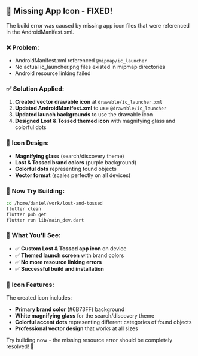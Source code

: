 ## 🔧 Missing App Icon - FIXED!

The build error was caused by missing app icon files that were referenced in the AndroidManifest.xml.

### ❌ **Problem:**
- AndroidManifest.xml referenced `@mipmap/ic_launcher`
- No actual ic_launcher.png files existed in mipmap directories
- Android resource linking failed

### ✅ **Solution Applied:**

1. **Created vector drawable icon** at `drawable/ic_launcher.xml`
2. **Updated AndroidManifest.xml** to use `@drawable/ic_launcher`
3. **Updated launch backgrounds** to use the drawable icon
4. **Designed Lost & Tossed themed icon** with magnifying glass and colorful dots

### 🎨 **Icon Design:**
- **Magnifying glass** (search/discovery theme)
- **Lost & Tossed brand colors** (purple background)
- **Colorful dots** representing found objects
- **Vector format** (scales perfectly on all devices)

### 🚀 **Now Try Building:**

```bash
cd /home/daniel/work/lost-and-tossed
flutter clean
flutter pub get
flutter run lib/main_dev.dart
```

### 📱 **What You'll See:**

- ✅ **Custom Lost & Tossed app icon** on device
- ✅ **Themed launch screen** with brand colors
- ✅ **No more resource linking errors**
- ✅ **Successful build and installation**

### 🎯 **Icon Features:**

The created icon includes:
- **Primary brand color** (#6B73FF) background
- **White magnifying glass** for the search/discovery theme
- **Colorful accent dots** representing different categories of found objects
- **Professional vector design** that works at all sizes

Try building now - the missing resource error should be completely resolved! 🎉
